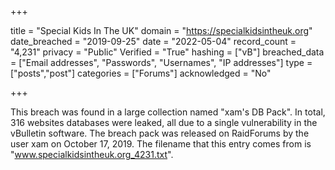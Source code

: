+++

title = "Special Kids In The UK"
domain = "https://specialkidsintheuk.org"
date_breached = "2019-09-25"
date = "2022-05-04"
record_count = "4,231"
privacy = "Public"
Verified = "True"
hashing = ["vB"]
breached_data = ["Email addresses", "Passwords", "Usernames", "IP addresses"]
type = ["posts","post"]
categories = ["Forums"]
acknowledged = "No"


+++


This breach was found in a large collection named "xam's DB Pack". In total, 316 websites databases were leaked, all due to a single vulnerability in the vBulletin software. The breach pack was released on RaidForums by the user xam on October 17, 2019. The filename that this entry comes from is "www.specialkidsintheuk.org_4231.txt".

